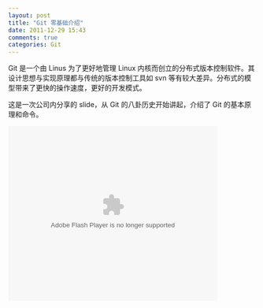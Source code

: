 ```yaml
---
layout: post
title: "Git 零基础介绍"
date: 2011-12-29 15:43
comments: true
categories: Git
---
```


Git 是一个由 Linus 为了更好地管理 Linux 内核而创立的分布式版本控制软件。其设计思想与实现原理都与传统的版本控制工具如 svn 等有较大差异。分布式的模型带来了更快的操作速度，更好的开发模式。

这是一次公司内分享的 slide，从 Git 的八卦历史开始讲起，介绍了 Git 的基本原理和命令。

<div id="__ss_11729683"><object id="__sse11729683" width="425" height="355"><param name="movie" value="http://static.slidesharecdn.com/swf/ssplayer2.swf?doc=git-120224013548-phpapp01&stripped_title=git-11729683&userName=perfectworks" /><param name="allowFullScreen" value="true"/><param name="allowScriptAccess" value="always"/><param name="wmode" value="transparent"/><embed name="__sse11729683" src="http://static.slidesharecdn.com/swf/ssplayer2.swf?doc=git-120224013548-phpapp01&stripped_title=git-11729683&userName=perfectworks" type="application/x-shockwave-flash" allowscriptaccess="always" allowfullscreen="true" wmode="transparent" width="425" height="355"></embed></object></div>
